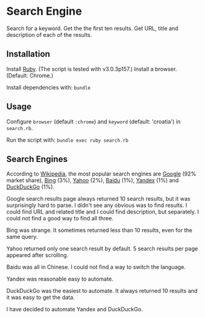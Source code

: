# Search Engine

Search for a keyword. Get the the first ten results. Get URL, title and description of each of the results.

## Installation

Install [Ruby](https://www.ruby-lang.org/en/). (The script is tested with v3.0.3p157.)
Install a browser. (Default: Chrome.)

Install dependencies with: `bundle`

## Usage

Configure `browser` (default `:chrome`) and `keyword` (default: 'croatia') in `search.rb`.

Run the script with: `bundle exec ruby search.rb`

## Search Engines

According to [Wikipedia](https://en.wikipedia.org/wiki/Search_engine#Market_share), the most popular search engines are [Google](https://www.google.com/) (92% market share), [Bing](https://www.bing.com/) (3%), [Yahoo](https://www.yahoo.com/) (2%), [Baidu](https://www.baidu.com/) (1%), [Yandex](https://yandex.com/) (1%) and [DuckDuckGo](https://duckduckgo.com/) (1%).

Google search results page always returned 10 search results, but it was surprisingly hard to parse. I didn't see any obvious was to find results. I could find URL and related title and I could find description, but separately. I could not find a good way to find all three.

Bing was strange. It sometimes returned less than 10 results, even for the same query.

Yahoo returned only one search result by default. 5 search results per page appeared after scrolling.

Baidu was all in Chinese. I could not find a way to switch the language.

Yandex was reasonable easy to automate.

DuckDuckGo was the easiest to automate. It always returned 10 results and it was easy to get the data.

I have decided to automate Yandex and DuckDuckGo.
